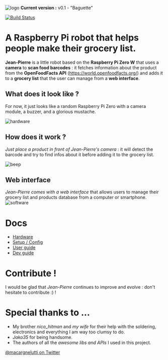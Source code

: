 ![logo](https://raw.githubusercontent.com/matteocargnelutti/jeanpierre/master/misc/logo.png)
**Current version :** v0.1 - "Baguette"

[![Build Status](https://travis-ci.org/matteocargnelutti/jean-pierre.svg?branch=master)](https://travis-ci.org/matteocargnelutti/jean-pierre)

# A Raspberry Pi robot that helps people make their grocery list.
**Jean-Pierre** is a little robot based on the **Raspberry Pi Zero W** that uses a **camera** to **scan food barcodes** : it fetches information about the product from the **OpenFoodFacts API** (https://world.openfoodfacts.org/) and adds it to a **grocery list** that the user can manage from a **web interface**.

## What does it look like ?
For now, it just looks like a random Raspberry Pi Zero with a camera module, a buzzer, and a glorious mustache.

![hardware](https://raw.githubusercontent.com/matteocargnelutti/jeanpierre/master/misc/hardware.jpg)

## How does it work ?
*Just place a product in front of Jean-Pierre's camera* : it will detect the barcode and try to find infos about it before adding it to the grocery list.

![beep](https://raw.githubusercontent.com/matteocargnelutti/jeanpierre/master/misc/beep.jpg)

## Web interface
*Jean-Pierre comes with a web interface* that allows users to manage their grocery list and products database from a computer or smartphone.
![software](https://raw.githubusercontent.com/matteocargnelutti/jeanpierre/master/misc/software.png)

# Docs
* [Hardware](https://raw.githubusercontent.com/matteocargnelutti/jeanpierre/master/docs/HARDWARE.md)
* [Setup / Config](https://raw.githubusercontent.com/matteocargnelutti/jeanpierre/master/docs/SETUP.md)
* [User guide](https://raw.githubusercontent.com/matteocargnelutti/jeanpierre/master/docs/USER.md)
* [Dev guide](https://raw.githubusercontent.com/matteocargnelutti/jeanpierre/master/docs/DEV.md)

# Contribute !
I would be glad that *Jean-Pierre* continues to improve and evolve : don't hesitate to contribute :) !

# Special thanks to ...
* My brother *nico_hitman* and *my wife* for their help with the soldering, electronics and everything I am way too clumsy to do.
* *Jako35* for being handsome.
* The authors of all the *awesome libs and APIs* I used in this project.

[@macargnelutti on Twitter](https://twitter.com/macargnelutti)